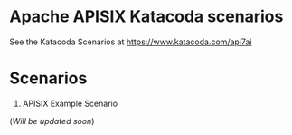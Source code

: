 # Apache APISIX Katacoda scenarios

See the Katacoda Scenarios at https://www.katacoda.com/api7ai

# Scenarios

1. APISIX Example Scenario 

(*Will be updated soon*)
